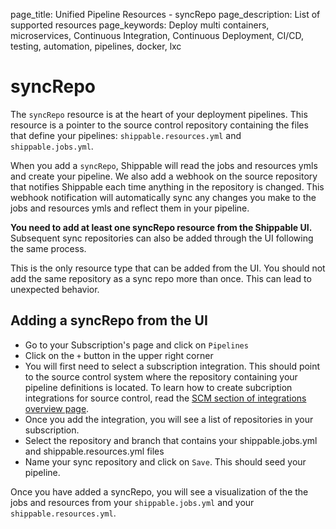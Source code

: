 page_title: Unified Pipeline Resources - syncRepo
page_description: List of supported resources
page_keywords: Deploy multi containers, microservices, Continuous Integration, Continuous Deployment, CI/CD, testing, automation, pipelines, docker, lxc

# syncRepo
The `syncRepo` resource is at the heart of your deployment pipelines. This resource is a pointer to the source control repository containing the files that define your pipelines:  `shippable.resources.yml` and `shippable.jobs.yml`.

When you add a `syncRepo`, Shippable will read the jobs and resources ymls and create your pipeline. We also add a webhook on the source repository that notifies Shippable each time anything in the repository is changed. This webhook notification will automatically sync any changes you make to the jobs and resources ymls and reflect them in your pipeline.

**You need to add at least one syncRepo resource from the Shippable UI.** Subsequent sync repositories can also be added through the UI following the same process.

This is the only resource type that can be added from the UI. You should not add the same repository as a sync repo more than once. This can lead to unexpected behavior.

## Adding a syncRepo from the UI

* Go to your Subscription's page and click on `Pipelines`
* Click on the `+` button in the upper right corner
* You will first need to select a subscription integration. This should point to the source control system where the repository containing your pipeline definitions is located. To learn how to create subcription integrations for source control, read the [SCM section of integrations overview page](../../integrations/overview.md#scm).
* Once you add the integration, you will see a list of repositories in your subscription.
* Select the repository and branch that contains your shippable.jobs.yml and shippable.resources.yml files
* Name your sync repository and click on `Save`. This should seed your pipeline.

Once you have added a syncRepo, you will see a visualization of the the jobs and resources from your `shippable.jobs.yml` and your `shippable.resources.yml`.
